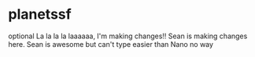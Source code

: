 # planetssf
optional
La la la la laaaaaa, I'm making changes!!
Sean is making changes here.
Sean is awesome but can't type
easier than Nano
no way

